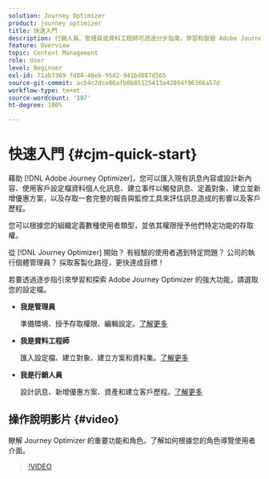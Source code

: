 ```yaml
---
solution: Journey Optimizer
product: journey optimizer
title: 快速入門
description: 行銷人員、管理員或資料工程師可透過分步指南，學習和發掘 Adobe Journey Optimizer 的力量。
feature: Overview
topic: Content Management
role: User
level: Beginner
exl-id: 71ab7369-fd84-46eb-95d2-941bd887d565
source-git-commit: acb4c2dce86afb0b85125413a42094f96366a57d
workflow-type: tm+mt
source-wordcount: '197'
ht-degree: 100%

---
```


# 快速入門 {#cjm-quick-start}

藉助 [!DNL Adobe Journey Optimizer]，您可以匯入現有訊息內容或設計新內容、使用客戶設定檔資料個人化訊息、建立事件以觸發訊息、定義對象、建立並新增優惠方案，以及存取一套完整的報告與監控工具來評估訊息造成的影響以及客戶歷程。

您可以根據您的組織定義數種使用者類型，並依其權限授予他們特定功能的存取權。

從 [!DNL Journey Optimizer] 開始？ 有經驗的使用者遇到特定問題？ 公司的執行個體管理員？ 採取客製化路徑，更快達成目標！

若要透過逐步指引來學習和探索 Adobe Journey Optimizer 的強大功能，請選取您的設定檔。

* **我是管理員**

  準備環境、授予存取權限、編輯設定。[了解更多](path/administrator.md)

* **我是資料工程師**

  匯入設定檔、建立對象、建立方案和資料集。[了解更多](path/data-engineer.md)

* **我是行銷人員**

  設計訊息、新增優惠方案、資產和建立客戶歷程。[了解更多](path/marketer.md)

## 操作說明影片 {#video}

瞭解 Journey Optimizer 的重要功能和角色。了解如何根據您的角色導覽使用者介面。

>[!VIDEO](https://video.tv.adobe.com/v/3424995?quality=12)
